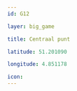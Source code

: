 ```yaml
---
id: G12

layer: big_game

title: Centraal punt

latitude: 51.201090

longitude: 4.851178

icon:
---
```


